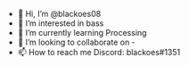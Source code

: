 - 👋 Hi, I’m @blackoes08
- 👀 I’m interested in bass
- 🌱 I’m currently learning Processing
- 💞️ I’m looking to collaborate on -
- 📫 How to reach me Discord: blackoes#1351

<!---
blackoes08/blackoes08 is a ✨ special ✨ repository because its `README.md` (this file) appears on your GitHub profile.
You can click the Preview link to take a look at your changes.
--->
